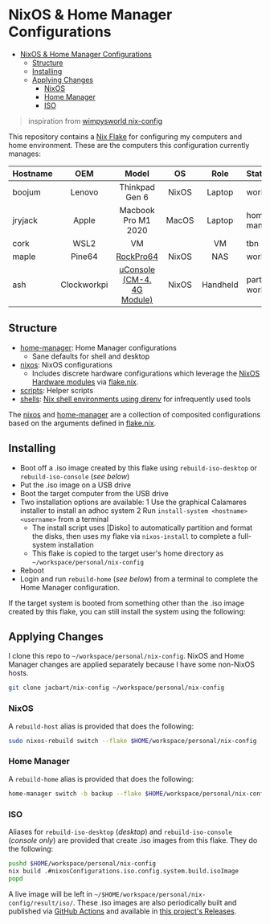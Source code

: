 # NixOS & Home Manager Configurations

<!--toc:start-->
- [NixOS & Home Manager Configurations](#nixos-home-manager-configurations)
  - [Structure](#structure)
  - [Installing](#installing)
  - [Applying Changes](#applying-changes)
    - [NixOS](#nixos)
    - [Home Manager](#home-manager)
    - [ISO](#iso)
<!--toc:end-->

> inspiration from [wimpysworld nix-config](https://github.com/wimpysworld/nix-config)

[NixOS]: https://nixos.org/
[Home Manager]: https://github.com/nix-community/home-manager

This repository contains a [Nix Flake](https://nixos.wiki/wiki/Flakes) for configuring my computers and home environment. These are the computers this configuration currently manages:

| Hostname |     OEM     |            Model             |  OS   |   Role   | Status            |
| :------- | :---------: | :--------------------------: | :---: | :------: | :---------------- |
| boojum   |   Lenovo    |        Thinkpad Gen 6        | NixOS |  Laptop  | working           |
| jryjack  |    Apple    |     Macbook Pro M1 2020      | MacOS |  Laptop  | home manager      |
| cork     |    WSL2     |              VM              |       |    VM    | tbn               |
| maple    |   Pine64    |         [RockPro64]          | NixOS |   NAS    | working           |
| ash      | Clockworkpi | [uConsole (CM-4, 4G Module)] | NixOS | Handheld | partially working |

[uConsole (CM-4, 4G Module)]: https://www.clockworkpi.com/uconsole
[RockPro64]: https://www.pine64.org/rockpro64/

## Structure

- [home-manager]: Home Manager configurations
  - Sane defaults for shell and desktop
- [nixos]: NixOS configurations
  - Includes discrete hardware configurations which leverage the [NixOS Hardware modules](https://github.com/NixOS/nixos-hardware) via [flake.nix].
- [scripts]: Helper scripts
- [shells]: [Nix shell environments using direnv](https://determinate.systems/posts/nix-direnv) for infrequently used tools

The [nixos] and [home-manager] are a collection of composited configurations based on the arguments defined in [flake.nix].

[nixos]: ./nixos
[home-manager]: ./home-manager
[flake.nix]: ./flake.nix
[scripts]: ./scripts
[shells]: ./shells

## Installing

- Boot off a .iso image created by this flake using `rebuild-iso-desktop` or `rebuild-iso-console` (_see below_)
- Put the .iso image on a USB drive
- Boot the target computer from the USB drive
- Two installation options are available:
  1 Use the graphical Calamares installer to install an adhoc system
  2 Run `install-system <hostname> <username>` from a terminal
  - The install script uses [Disko] to automatically partition and format the disks, then uses my flake via `nixos-install` to complete a full-system installation
  - This flake is copied to the target user's home directory as `~/workspace/personal/nix-config`
- Reboot
- Login and run `rebuild-home` (_see below_) from a terminal to complete the Home Manager configuration.

If the target system is booted from something other than the .iso image created by this flake, you can still install the system using the following:

<!-- ```bash -->
<!-- curl -sL https://raw.githubusercontent.com/jacbart/nix-config/main/scripts/install.sh | bash -s <hostname> <username> -->
<!-- ``` -->

## Applying Changes

I clone this repo to `~/workspace/personal/nix-config`. NixOS and Home Manager changes are applied separately because I have some non-NixOS hosts.

```bash
git clone jacbart/nix-config ~/workspace/personal/nix-config
```

### NixOS

A `rebuild-host` alias is provided that does the following:

```bash
sudo nixos-rebuild switch --flake $HOME/workspace/personal/nix-config
```

### Home Manager

A `rebuild-home` alias is provided that does the following:

```bash
home-manager switch -b backup --flake $HOME/workspace/personal/nix-config
```

### ISO

Aliases for `rebuild-iso-desktop` (_desktop_) and `rebuild-iso-console` (_console only_) are provided that create .iso images from this flake. They do the following:

```bash
pushd $HOME/workspace/personal/nix-config
nix build .#nixosConfigurations.iso.config.system.build.isoImage
popd
```

A live image will be left in `~/$HOME/workspace/personal/nix-config/result/iso/`. These .iso images are also periodically built and published via [GitHub Actions](./.github/workflows) and available in [this project's Releases](https://github.com/jacbart/nix-config/releases).
